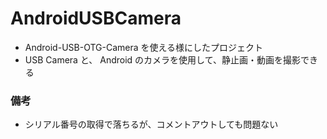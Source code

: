 # AndroidUSBCamera

- Android-USB-OTG-Camera を使える様にしたプロジェクト
- USB Camera と、 Android のカメラを使用して、静止画・動画を撮影できる

### 備考

- シリアル番号の取得で落ちるが、コメントアウトしても問題ない
